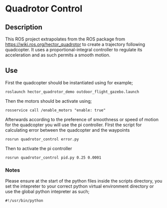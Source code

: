 # Quadrotor Control

## Description

This ROS project extrapolates from the ROS package from <https://wiki.ros.org/hector_quadrotor> to create a trajectory following quadcopter. It uses a proportional-integral controller to regulate its acceleration and as such permits a smooth motion.


## Use

First the quadcopter should be instantiated using for example;

```
roslaunch hector_quadrotor_demo outdoor_flight_gazebo.launch
```

Then the motors should be activate using;

```
rosservice call /enable_motors "enable: true"
```

Afterwards according to the preference of smoothness or speed of motion for the quadcopter you will use the pi controller. FIrst the script for calculating error between the quadcopter and the waypoints

```
rosrun quadrotor_control error.py
```

Then to activate the pi controller

```
rosrun quadrotor_control pid.py 0.25 0.0001
```

### Notes

Please ensure at the start of the python files inside the scripts directory, you set the intepreter to your correct python virtual environment directory or use the global python intepreter as such;

```
#!/usr/bin/python
```